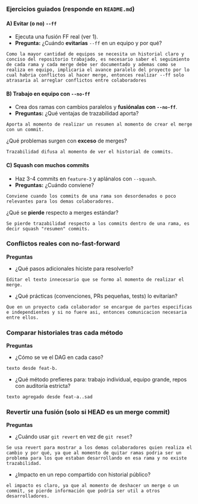 ### Ejercicios guiados (responde en `README.md`)

#### A) Evitar (o no) `--ff`

* Ejecuta una fusión FF real (ver 1).
* **Pregunta:** ¿Cuándo **evitarías** `--ff` en un equipo y por qué?
```
Como la mayor cantidad de equipos se necesita un historial claro y conciso del repositorio trabajado, es necesario saber el seguimiento de cada rama y cada merge debe ser documentado y ademas como se realiza en equipo, implicaria el avance paralelo del proyecto por lo cual habria conflictos al hacer merge, entonces realizar --ff solo atrasaria al arreglar conflictos entre colaboradores
```

#### B) Trabajo en equipo con `--no-ff`

* Crea dos ramas con cambios paralelos y **fusiónalas con `--no-ff`**.
* **Preguntas:** ¿Qué ventajas de trazabilidad aporta?
```
Aporta al momento de realizar un resumen al momento de crear el merge con un commit.
```
 ¿Qué problemas surgen con **exceso** de merges?
```
Trazabilidad difusa al momento de ver el historial de commits.
```
#### C) Squash con muchos commits

* Haz 3-4 commits en `feature-3` y aplánalos con `--squash`.
* **Preguntas:** ¿Cuándo conviene? 
```
Conviene cuando los commits de una rama son desordenados o poco relevantes para los demas colaboradores.
```
¿Qué se **pierde** respecto a merges estándar?
```
Se pierde trazabilidad respecto a los commits dentro de una rama, es decir squash "resumen" commits.
```
### Conflictos reales con no-fast-forward

**Preguntas**

* ¿Qué pasos adicionales hiciste para resolverlo?
```
Editar el texto innecesario que se formo al momento de realizar el merge. 
```
* ¿Qué prácticas (convenciones, PRs pequeñas, tests) lo evitarían?
```
Que en un proyecto cada colaborador se encargue de partes especificas e independientes y si no fuere asi, entonces comunicacion necesaria entre ellos.
```
### Comparar historiales tras cada método

**Preguntas**

* ¿Cómo se ve el DAG en cada caso?
```
texto desde feat-b.
```
* ¿Qué método prefieres para: trabajo individual, equipo grande, repos con auditoría estricta?
```
texto agregado desde feat-a..sad
```

### Revertir una fusión (solo si **HEAD es un merge commit**)

**Preguntas**

* ¿Cuándo usar `git revert` en vez de `git reset`?
```
Se usa revert para mostrar a los demas colaboradores quien realiza el cambio y por qué, ya que al momento de quitar ramas podria ser un problema para los que estaban desarrollando en esa rama y no existe trazabilidad.
```
* ¿Impacto en un repo compartido con historial público?
```
el impacto es claro, ya que al momento de deshacer un merge o un commit, se pierde información que podría ser util a otros desarrolladores.
```
